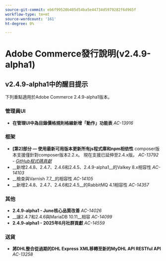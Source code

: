 ```yaml
---
source-git-commit: eb6f99520b485d54ba5e44734d5979282f6d965f
workflow-type: tm+mt
source-wordcount: '161'
ht-degree: 0%

---
```

# Adobe Commerce發行說明(v2.4.9-alpha1)

## v2.4.9-alpha1中的醒目提示

下列重點適用於Adobe Commerce 2.4.9-alpha1版本。

### 管理員UI

* __在管理UI中為目錄價格規則格線新增「動作」功能表__
  _AC-13916_

### 框架

* __[第2]部分 — 使用最新可用版本更新所有js程式庫和npm相依性__
composer版本支援僅針對composer版本2.2.x。 現在支援已延伸至2.4.x版。
  _AC-13792 - [GitHub程式碼貢獻](https://github.com/magento/magento2/commit/19844aa0)_
* __新增2.4.8、2.4.7、2.4.6和2.4.5、2.4.9-alpha1__的Valkey 8.x相容性
  _AC-14103_
* __檢查與Varnish 7.7__的相容性
  _AC-14105_
* __新增2.4.8、2.4.7、2.4.6和2.4.5__的RabbitMQ 4.1相容性
  _AC-14357_

### 其他

* __2.4.9-alpha1 - June核心品質改善__
  _AC-14026_
* __讓2.4.7和2.4.6與MariaDB 10.11__相容
  _AC-14099_
* __2.4.9-alpha1 - 2025年6月社群貢獻__
  _AC-14559_

### 送貨

* __將DHL整合從過期的DHL Express XML移轉至新的MyDHL API RESTful API__
  _AC-13258_
